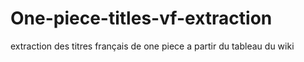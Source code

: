 # One-piece-titles-vf-extraction
extraction des titres français de one piece a partir du tableau du wiki
